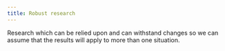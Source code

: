 ```yaml
---
title: Robust research
---
```

Research which can be relied upon and can withstand changes so we can assume that the results will apply to more than one situation.
